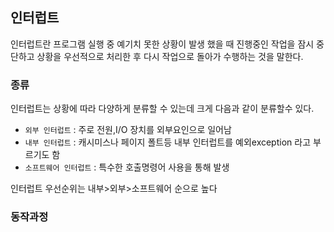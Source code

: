 ## 인터럽트

인터럽트란 프로그램 실행 중 예기치 못한 상황이 발생 했을 때 진행중인 작업을 잠시 중단하고 상황을 우선적으로 처리한 후 다시 작업으로 돌아가 수행하는 것을 말한다.

### 종류

인터럽트는 상황에 따라 다양하게 분류할 수 있는데 크게 다음과 같이 분류할수 있다.

- `외부 인터럽트` : 주로 전원,I/O 장치를 외부요인으로 일어남
- `내부 인터럽트` : 캐시미스나 페이지 폴트등 내부 인터럽트를 예외exception 라고 부르기도 함
- `소프트웨어 인터럽트` : 특수한 호출명령어 사용을 통해 발생

인터럽트 우선순위는 내부>외부>소프트웨어 순으로 높다

### 동작과정





